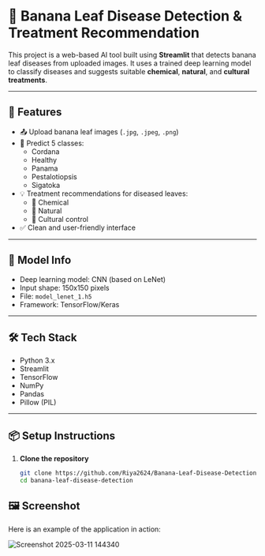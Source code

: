 # 🍌 Banana Leaf Disease Detection & Treatment Recommendation

This project is a web-based AI tool built using **Streamlit** that detects banana leaf diseases from uploaded images. It uses a trained deep learning model to classify diseases and suggests suitable **chemical**, **natural**, and **cultural treatments**.

---

## 🚀 Features

- 📤 Upload banana leaf images (`.jpg`, `.jpeg`, `.png`)
- 🤖 Predict 5 classes:
  - Cordana
  - Healthy
  - Panama
  - Pestalotiopsis
  - Sigatoka
- 💡 Treatment recommendations for diseased leaves:
  - 💊 Chemical
  - 🌿 Natural
  - 🚜 Cultural control
- ✅ Clean and user-friendly interface

---

## 🧠 Model Info

- Deep learning model: CNN (based on LeNet)
- Input shape: 150x150 pixels
- File: `model_lenet_1.h5`
- Framework: TensorFlow/Keras

---

## 🛠️ Tech Stack

- Python 3.x
- Streamlit
- TensorFlow
- NumPy
- Pandas
- Pillow (PIL)

---

## 📦 Setup Instructions

1. **Clone the repository**
   ```bash
   git clone https://github.com/Riya2624/Banana-Leaf-Disease-Detection-Treatment-Recommendation.git
   cd banana-leaf-disease-detection

## 🖼️ Screenshot

Here is an example of the application in action:

![Screenshot 2025-03-11 144340](https://github.com/user-attachments/assets/1f0e233f-a961-447d-ab43-af75d0f5db2a)

